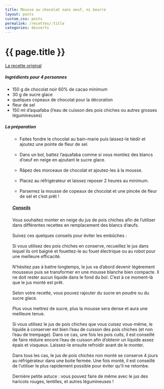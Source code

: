 ```yaml
---
title: Mousse au chocolat sans oeuf, ni beurre
layout: posts
custom_css: posts
permalink: /recettes/:title
categories: desserts
---
```


# {{ page.title }}

[La recette original](http://www.cuisine-campagne.com/index.php?post/2008/09/16/346-pancakes-a-la-ricotta-fruits-d-automne-rotis-et-miel-d-oranger-de-sicile)

##### Ingrédients pour 4 personnes

- 150 g de chocolat noir 60% de cacao minimum
- 30 g de sucre glace
- quelques copeaux de chocolat pour la décoration
- fleur de sel
- 150 ml d’aquafaba (l’eau de cuisson des pois chiches ou autres grosses légumineuses)

##### La préparation

<ul id="prepa">

<section id="categories" markdown="1">

- Faites fondre le chocolat au bain-marie puis laissez-le tiédir et ajoutez une pointe de fleur de sel.<br><br>
- Dans un bol, battez l’aquafaba comme si vous montiez des blancs d’oeuf en neige en ajoutant le sucre glace.<br><br>
- Râpez des morceaux de chocolat et ajoutez-les à la mousse.<br><br>
- Placez au réfrigérateur et laissez reposer 2 heures au minimum.<br><br>
- Parsemez la mousse de copeaux de chocolat et une pincée de fleur de sel et c’est prêt !

##### [Conseils](https://123veggie.fr/astuce/comment-monter-du-jus-de-pois-chiche/)

Vous souhaitez monter en neige du jus de pois chiches afin de l’utiliser dans différentes recettes en remplacement des blancs d’œufs.<br><br>
Suivez ces quelques conseils pour éviter les embûches :<br><br>
Si vous utilisez des pois chiches en conserve, recueillez le jus dans lequel ils ont baigné et fouettez-le au fouet électrique ou au robot pour une meilleure efficacité.<br><br>
N’hésitez pas à battre longtemps, le jus va d’abord devenir légèrement mousseux puis se transformer en une mousse blanche bien compacte. Il ne doit rester aucun liquide dans le fond du bol. C’est à ce moment-là que le jus monté est prêt.<br><br>
Selon votre recette, vous pouvez rajouter du sucre en poudre ou du sucre glace.<br><br>
Plus vous mettrez de sucre, plus la mousse sera dense et aura une meilleure tenue.<br><br>
Si vous utilisez le jus de pois chiches que vous cuisez vous-même, le liquide à conserver est bien l’eau de cuisson des pois chiches (et non l’eau de trempage). Dans ce cas, une fois les pois cuits, il est conseillé de faire réduire encore l’eau de cuisson afin d’obtenir un liquide assez épais et visqueux. Laissez-le ensuite refroidir avant de le monter.<br><br>
Dans tous les cas, le jus de pois chiches non monté se conserve 4 jours au réfrigérateur dans une boite fermée. Une fois monté, il est conseillé de l’utiliser le plus rapidement possible pour éviter qu’il ne retombe.<br><br>
Dernière petite astuce : vous pouvez faire de même avec le jus des haricots rouges, lentilles, et autres légumineuses !

</section>

</ul>